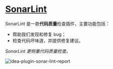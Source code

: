 # [SonarLint](https://plugins.jetbrains.com/plugin/7973-sonarlint)

SonarLint 是一款**代码质量**检查插件，主要功能包括：
- 帮助我们发现和修复 bug；
- 检查代码坏味道，并提供修复建议。

*SonarLint 更侧重代码质量检查。*

![idea-plugin-sonar-lint-report](https://rmt.ladydaily.com/fetch/seven/storage/image-20210731141242390.png)